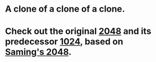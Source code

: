 # A clone of a clone of a clone. 
# Check out the original [2048](http://gabrielecirulli.github.io/2048/) and its predecessor [1024](https://play.google.com/store/apps/details?id=com.veewo.a1024), based on [Saming's 2048](http://saming.fr/p/2048/).